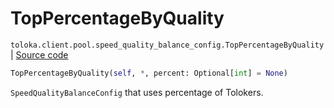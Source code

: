 # TopPercentageByQuality
`toloka.client.pool.speed_quality_balance_config.TopPercentageByQuality` | [Source code](https://github.com/Toloka/toloka-kit/blob/v1.2.2/src/client/pool/speed_quality_balance_config.py#L31)

```python
TopPercentageByQuality(self, *, percent: Optional[int] = None)
```

`SpeedQualityBalanceConfig` that uses percentage of Tolokers.

